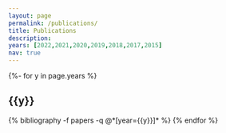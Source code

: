 ```yaml
---
layout: page
permalink: /publications/
title: Publications
description:
years: [2022,2021,2020,2019,2018,2017,2015]
nav: true
---
```

<!-- _pages/publications.md -->
<div class="publications">

{%- for y in page.years %}
  <h2 class="year">{{y}}</h2>
  {% bibliography -f papers -q @*[year={{y}}]* %}
{% endfor %}

</div>
